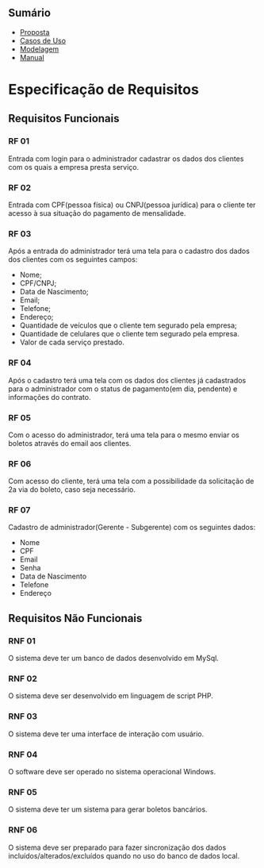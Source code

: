 
## Sumário

- [Proposta](https://github.com/cp2-dc-info-projeto-final-2018/requisitos-sysger/blob/master/Documentacao/Proposta.md)
- [Casos de Uso](https://github.com/cp2-dc-info-projeto-final-2018/requisitos-sysger/blob/master/Documentacao/CasosDeUso.md)
- [Modelagem](https://github.com/cp2-dc-info-projeto-final-2018/requisitos-sysger/blob/master/Documentacao/Modelagem.md)
- [Manual](https://github.com/cp2-dc-info-projeto-final-2018/requisitos-sysger/blob/master/Documentacao/Manual.md)


# Especificação de Requisitos

## Requisitos Funcionais

### RF 01

Entrada com login para o administrador cadastrar os dados dos clientes com os quais a empresa presta serviço.

### RF 02

Entrada com CPF(pessoa física) ou CNPJ(pessoa jurídica) para o cliente ter acesso à sua situação do pagamento de mensalidade.

### RF 03

Após a entrada do administrador terá uma tela para o cadastro dos dados dos clientes com os seguintes campos:

- Nome;
- CPF/CNPJ;
- Data de Nascimento;
- Email;
- Telefone;
- Endereço;
- Quantidade de veículos que o cliente tem segurado pela empresa;
- Quantidade de celulares que o cliente tem segurado pela empresa.
- Valor de cada serviço prestado.

### RF 04

Após o cadastro terá uma tela com os dados dos clientes já cadastrados para o administrador com o status de pagamento(em dia, pendente) e informações do contrato.

### RF 05

Com o acesso do administrador, terá uma tela para o mesmo enviar os boletos através do email aos clientes.

### RF 06

Com acesso do cliente, terá uma tela com a possibilidade da solicitação de 2a via do boleto, caso seja necessário.

### RF 07

Cadastro de administrador(Gerente - Subgerente) com os seguintes dados:

- Nome
- CPF
- Email
- Senha
- Data de Nascimento
- Telefone
- Endereço

## Requisitos Não Funcionais

### RNF 01
 O sistema deve ter um banco de dados desenvolvido em MySql.
### RNF 02
O sistema deve ser desenvolvido em linguagem de script PHP.
### RNF 03
O sistema deve ter uma interface de interação com usuário.
### RNF 04
O software deve ser operado no sistema operacional Windows.
### RNF 05
O sistema deve ter um sistema para gerar boletos bancários.
### RNF 06
O sistema deve ser preparado para fazer sincronização dos dados incluídos/alterados/excluídos quando no uso do banco de dados local.
